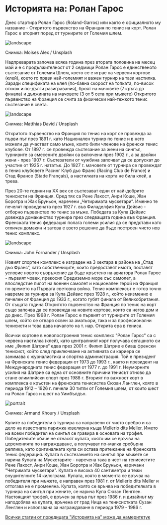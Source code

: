 # Историята на: Ролан Гарос

Днес стартира Ролан Гарос (Roland-Garros) или както е официалното му название - Откритото първенство на Франция по тенис на корт. Ролан Гарос е вторият поред от турнирите от Големия шлем.

![landscape](https://images.unsplash.com/photo-1554068865-24cecd4e34b8?q=80&w=1470&auto=format&fit=crop&ixlib=rb-4.0.3&ixid=M3wxMjA3fDB8MHxwaG90by1wYWdlfHx8fGVufDB8fHx8fA%3D%3D)

<p class='caption'>Снимка: Moises Alex / Unsplash<p>

Надпреварата започва всяка година през втората половина на месец май и е с продължителност от 2 седмици  Ролан Гарос е единственото състезание от Големия Шлем, което се е играе на червени кортове (клей), което го прави най-големият и важен турнир на тази настилка. Заради спецификата на клея (по-бавна скорост на топката, по-висок отскок и по-дълги разигравания), броят на мачовете (7 кръга до финала) и дължината на мачовете (3 от 5 сета при мъжете) Откритото първенство на Франция се счита за физически най-тежкото тенис състезание в света.

![landscape](https://images.unsplash.com/photo-1619891418559-17ac45dc2b70?q=80&w=1374&auto=format&fit=crop&ixlib=rb-4.0.3&ixid=M3wxMjA3fDB8MHxwaG90by1wYWdlfHx8fGVufDB8fHx8fA%3D%3D)

<p class='caption'>Снимка: Matthias David / Unsplash<p>

Откритото първенство на Франция по тенис на корт се провежда за първи път през 1891 г. като Национален турнир по тенис и в него можели да участват само мъже, които били членове на френски тенис клубове. От 1897 г. се провежда състезание за жени на сингъл, турнирите за смесените двойки са включени през 1902 г., а за двойки жени - през 1907 г. Състезатели от чужбина започват да се допускат до участие от 1925 г. нататък. До 1927 г. мачовете от турнира се провеждат в тенис клубовете Расинг Клуб дьо Франс (Racing Club de France) и Стад Франсе (Stade Français), а настилката на корта не била клей, а трева. 

През 20-те години на ХХ век се състезават едни от най-добрите тенисисти на Франция. Сред тях са Рене Лакост, Анри Коше, Жан Боротра и Жак Бруньон, наречени „Четиримата мускетари“. Именно те печелят проведената през 1927 г. във Филаделфия Купа Дейвис - отборно първенство по тенис за мъже. Победата за Купа Дейвис довежда домакинство турнира през следващата година във Франция. Френската тенис федерация полага големи усилия да се представи като отличен домакин и затова е взето решение да бъде построен чисто нов тенис комплекс. 

![landscape](https://images.unsplash.com/photo-1530915365347-e35b749a0381?q=80&w=1470&auto=format&fit=crop&ixlib=rb-4.0.3&ixid=M3wxMjA3fDB8MHxwaG90by1wYWdlfHx8fGVufDB8fHx8fA%3D%3D)

<p class='caption'>Снимка: John Fornander / Unsplash<p>

Новият спортен комплекс е изграден на 3 хектара в района на „Стад дьо Франс“, като собствениците, които предоставят имота, поставят условие новото съоръжение да бъде кръстено на авиатора Ролан Гарос - първият човек, прекосил Средиземно море със самолет, а впоследстие пилот на военен самолет и национален герой на Франция по времето на Първата световна война. Тенис комплексът е готов точно навреме за турнира за Купа Дейвис през 1928 г., който неизменно е печелен от Франция до 1933 г., когато губят финала от Великобритания. От същата година Откритото първенство на Франция по тенис на корт също започва да се провежда на новите кортове, които са негов дом и до днес. През 1968 г. Ролан Гарос е първият от турнирите от Големия шлем, който се отваря освен за аматьори, така и за професионални тенисисти и това дава началото на т. нар. Открита ера в тениса.

Всички кортове в новопостроения тенис комплекс "Ролан Гарос" са с червена настилка (клей), като централният корт получава сегашното си име „Филип Шатрие“ едва през 2001 г. Филип Шатрие е бивш френски тенисист, който след приключване на активната си кариера се занимава с журналистика и спортна администрация. Той е президент на Френската тенис федерация от 1973 до 1993 г., както и президент на Международната тенис федерация от 1977 г. до 1991 г. Неуморните усилия на Шатрие са една от основните причини тенисът отново да стане олимпийски спорт през 1988 г. Вторият по важност корт в комплекса е кръстен на френската тенисистка Сюзан Ланглен, която в периода 1912 – 1926 г. печели 30 титли от Големия шлем, от които шест на Ролан Гарос и шест на Уимбълдън.

![portrait](https://images.unsplash.com/photo-1560013764-b45ee3b3d786?q=80&w=1389&auto=format&fit=crop&ixlib=rb-4.0.3&ixid=M3wxMjA3fDB8MHxwaG90by1wYWdlfHx8fGVufDB8fHx8fA%3D%3D)

<p class='caption'>Снимка: Armand Khoury / Unsplash<p>

Купите за победители в турнира са направени от чисто сребро и са дело на известната парижка ювелирна къща Mellerio dits Meller. Името на всеки победител на сингъл се гравира в основата на трофея. Победителите обаче не отнасят купата, която им се връчва на церемонията по награждаване, а получават по-малка сребърна реплика, като оригиналната купа си остава притежание на Френската тенис федерация. Купата в състезанието на сингъл при мъжете се нарича Купата на Мускетарите - наречена така в чест на тенисистите Рене Лакост, Анри Коше, Жан Боротра и Жак Бруньон, наричани "Четримата мускетари". Купата е висока 40 сантиметра и тежи внушителните 14 килограма. Купата, която в момента се връчва на победителя при мъжете, е направен през 1981 г. от Mellerio dits Meller и оттогава не е променяна. Купата, която се връчва на победителката в турнира на сингъл при жените, се нарича Купа Сюзан Ленглен. Настоящият трофей, е връчен за пръв път през 1986 г. и дизайнът му наподобява на купата, връчена от град Ница на тенисистката Сузан Ленглен и използвана за награждаване в периода 1979 - 1986 г.

<span class='markdown-link'>[Всички статии от поредицата "Историята на" може да намерите<span class='markdown-here'>тук</span>](/blog-za-obshta-kultura#/articles/stories)</span>